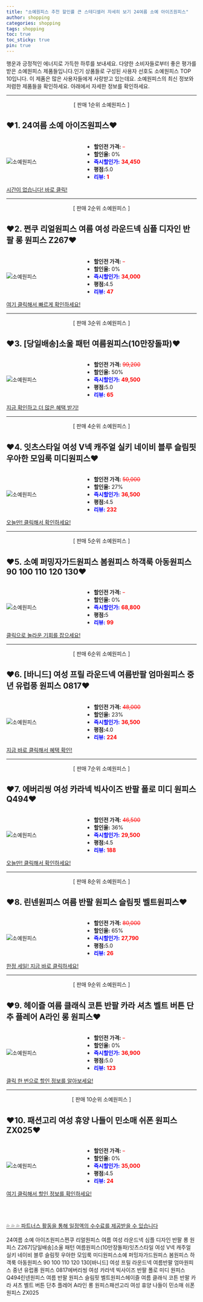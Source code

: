 ```yaml
---
title: "소예원피스 추천 할인률 큰 스테디셀러 자세히 보기 24여름 소예 아이즈원피스"
author: shopping
categories: shopping
tags: shopping
toc: true
toc_sticky: true
pin: true
---
```

행운과 긍정적인 에너지로 가득한 하루를 보내세요. 다양한 소비자들로부터 좋은 평가를 받은 소예원피스 제품들입니다.인기 상품들로 구성된 사용자 선호도 소예원피스 TOP 10입니다. 이 제품은 많은 사용자들에게 사랑받고 있는데요. 소예원피스의 최신 정보와 저렴한 제품들을 확인하세요. 아래에서 자세한 정보를 확인하세요.

---
<p class="toplist" style="margin: 0 auto; display: block; width: fit-content;">[ 판매 1순위 소예원피스 ]</p>

<h2><strong>❤️1. 24여름 소예 아이즈원피스❤️</strong></h2>

<div style="display: flex; align-items: center;">
    <div style="flex: 0.4;">
        <img src="https://thumbnail7.coupangcdn.com/thumbnails/remote/230x230ex/image/vendor_inventory/4d94/1fdcb3ddd5b8eb409067c6c3437c798873ae45f46112757b2ca57e32bd52.png" alt="소예원피스" style="max-width: 100%;">
    </div>
    <div style="flex: 0.6; margin-left: 10px;">
        <ul>
            <li><strong>할인전 가격:</strong> <del style="color: red;">-</del></li>
            <li><strong>할인율:</strong> 0%</li>
            <li><span style='color:blue'><strong>즉시할인가:</strong></span> <span style='color:red'><strong>34,450</strong></span></li>
            <li><strong>평점:</strong>5.0</li>
            <li><span style='color:blue'><strong>리뷰:</strong></span> <span style='color:red'><strong>1</strong></span></li>
        </ul>
    </div>
</div>
<div class="center">
    <a href="https://selin100587001.github.io?lptag=AF9450613&subid=githubio&pageKey=8075775878&traceid=V0-153&itemId=22748169034&vendorItemId=89783369366" class="myButton">
        시간이 없습니다! 바로 클릭!
    </a>
</div>


---
<p class="toplist" style="margin: 0 auto; display: block; width: fit-content;">[ 판매 2순위 소예원피스 ]</p>

<h2><strong>❤️2. 쩐쿠 리얼원피스 여름 여성 라운드넥 심플 디자인 반팔 롱 원피스 Z267❤️</strong></h2>

<div style="display: flex; align-items: center;">
    <div style="flex: 0.4;">
        <img src="https://thumbnail10.coupangcdn.com/thumbnails/remote/230x230ex/image/vendor_inventory/49a3/149a5efdccf5e6de3fb63e2c63bffe079ea1a256474eb27d650b74935038.jpg" alt="소예원피스" style="max-width: 100%;">
    </div>
    <div style="flex: 0.6; margin-left: 10px;">
        <ul>
            <li><strong>할인전 가격:</strong> <del style="color: red;">-</del></li>
            <li><strong>할인율:</strong> 0%</li>
            <li><span style='color:blue'><strong>즉시할인가:</strong></span> <span style='color:red'><strong>34,000</strong></span></li>
            <li><strong>평점:</strong>4.5</li>
            <li><span style='color:blue'><strong>리뷰:</strong></span> <span style='color:red'><strong>47</strong></span></li>
        </ul>
    </div>
</div>
<div class="center">
    <a href="https://selin100587001.github.io?lptag=AF9450613&subid=githubio&pageKey=7381240989&traceid=V0-153&itemId=19062948351&vendorItemId=90525477598" class="myButton">
        여기 클릭해서 빠르게 확인하세요!
    </a>
</div>


---
<p class="toplist" style="margin: 0 auto; display: block; width: fit-content;">[ 판매 3순위 소예원피스 ]</p>

<h2><strong>❤️3. [당일배송]소울 패턴 여름원피스(10만장돌파)❤️</strong></h2>

<div style="display: flex; align-items: center;">
    <div style="flex: 0.4;">
        <img src="https://thumbnail6.coupangcdn.com/thumbnails/remote/230x230ex/image/vendor_inventory/c577/0f37a38ea3f1594e16157b477f6e2052bb0d5e0319f1e9afe84f402f5d89.jpg" alt="소예원피스" style="max-width: 100%;">
    </div>
    <div style="flex: 0.6; margin-left: 10px;">
        <ul>
            <li><strong>할인전 가격:</strong> <del style="color: red;">99,200</del></li>
            <li><strong>할인율:</strong> 50%</li>
            <li><span style='color:blue'><strong>즉시할인가:</strong></span> <span style='color:red'><strong>49,500</strong></span></li>
            <li><strong>평점:</strong>5.0</li>
            <li><span style='color:blue'><strong>리뷰:</strong></span> <span style='color:red'><strong>65</strong></span></li>
        </ul>
    </div>
</div>
<div class="center">
    <a href="https://selin100587001.github.io?lptag=AF9450613&subid=githubio&pageKey=7942503490&traceid=V0-153&itemId=21881030911&vendorItemId=89055866286" class="myButton">
        지금 확인하고 더 많은 혜택 받기!
    </a>
</div>


---
<p class="toplist" style="margin: 0 auto; display: block; width: fit-content;">[ 판매 4순위 소예원피스 ]</p>

<h2><strong>❤️4. 잇츠스타일 여성 V넥 캐주얼 실키 네이비 블루 슬림핏 우아한 모임룩 미디원피스❤️</strong></h2>

<div style="display: flex; align-items: center;">
    <div style="flex: 0.4;">
        <img src="https://thumbnail10.coupangcdn.com/thumbnails/remote/230x230ex/image/vendor_inventory/ada6/e3e43b6bf1d7952e3723525636f7d2810f97b4c05665568f017ed536a23e.png" alt="소예원피스" style="max-width: 100%;">
    </div>
    <div style="flex: 0.6; margin-left: 10px;">
        <ul>
            <li><strong>할인전 가격:</strong> <del style="color: red;">50,000</del></li>
            <li><strong>할인율:</strong> 27%</li>
            <li><span style='color:blue'><strong>즉시할인가:</strong></span> <span style='color:red'><strong>36,500</strong></span></li>
            <li><strong>평점:</strong>4.5</li>
            <li><span style='color:blue'><strong>리뷰:</strong></span> <span style='color:red'><strong>232</strong></span></li>
        </ul>
    </div>
</div>
<div class="center">
    <a href="https://selin100587001.github.io?lptag=AF9450613&subid=githubio&pageKey=6640755808&traceid=V0-153&itemId=15179589282&vendorItemId=88924558709" class="myButton">
        오늘만! 클릭해서 확인하세요!
    </a>
</div>


---
<p class="toplist" style="margin: 0 auto; display: block; width: fit-content;">[ 판매 5순위 소예원피스 ]</p>

<h2><strong>❤️5. 소예 퍼밍자가드원피스 봄원피스 하객룩 아동원피스 90 100 110 120 130❤️</strong></h2>

<div style="display: flex; align-items: center;">
    <div style="flex: 0.4;">
        <img src="https://thumbnail7.coupangcdn.com/thumbnails/remote/230x230ex/image/vendor_inventory/24b3/47afc734052080e469e0c0e48394e724cfd6b3e98288cf743581600ad8db.jpg" alt="소예원피스" style="max-width: 100%;">
    </div>
    <div style="flex: 0.6; margin-left: 10px;">
        <ul>
            <li><strong>할인전 가격:</strong> <del style="color: red;">-</del></li>
            <li><strong>할인율:</strong> 0%</li>
            <li><span style='color:blue'><strong>즉시할인가:</strong></span> <span style='color:red'><strong>68,800</strong></span></li>
            <li><strong>평점:</strong>5</li>
            <li><span style='color:blue'><strong>리뷰:</strong></span> <span style='color:red'><strong>99</strong></span></li>
        </ul>
    </div>
</div>
<div class="center">
    <a href="https://selin100587001.github.io?lptag=AF9450613&subid=githubio&pageKey=7916058328&traceid=V0-153&itemId=21733832816&vendorItemId=88782980427" class="myButton">
        클릭으로 놀라운 기회를 잡으세요!
    </a>
</div>


---
<p class="toplist" style="margin: 0 auto; display: block; width: fit-content;">[ 판매 6순위 소예원피스 ]</p>

<h2><strong>❤️6. [바니드] 여성 프릴 라운드넥 여름반팔 엄마원피스 중년 유럽풍 원피스 0817❤️</strong></h2>

<div style="display: flex; align-items: center;">
    <div style="flex: 0.4;">
        <img src="https://thumbnail8.coupangcdn.com/thumbnails/remote/230x230ex/image/vendor_inventory/fc31/e839af0652281c46083730a677eb02f05e6c6bde1f307a63a79eef82bf14.jpg" alt="소예원피스" style="max-width: 100%;">
    </div>
    <div style="flex: 0.6; margin-left: 10px;">
        <ul>
            <li><strong>할인전 가격:</strong> <del style="color: red;">48,000</del></li>
            <li><strong>할인율:</strong> 23%</li>
            <li><span style='color:blue'><strong>즉시할인가:</strong></span> <span style='color:red'><strong>36,500</strong></span></li>
            <li><strong>평점:</strong>4.0</li>
            <li><span style='color:blue'><strong>리뷰:</strong></span> <span style='color:red'><strong>224</strong></span></li>
        </ul>
    </div>
</div>
<div class="center">
    <a href="https://selin100587001.github.io?lptag=AF9450613&subid=githubio&pageKey=6570296893&traceid=V0-153&itemId=14746225210&vendorItemId=85340987186" class="myButton">
        지금 바로 클릭해서 혜택 확인!
    </a>
</div>


---
<p class="toplist" style="margin: 0 auto; display: block; width: fit-content;">[ 판매 7순위 소예원피스 ]</p>

<h2><strong>❤️7. 에버리씽 여성 카라넥 빅사이즈 반팔 폴로 미디 원피스 Q494❤️</strong></h2>

<div style="display: flex; align-items: center;">
    <div style="flex: 0.4;">
        <img src="https://thumbnail8.coupangcdn.com/thumbnails/remote/230x230ex/image/vendor_inventory/6897/c197c616d7f6b0037bcbad96116a69911be7202d268768d7cdd170a7598f.jpeg" alt="소예원피스" style="max-width: 100%;">
    </div>
    <div style="flex: 0.6; margin-left: 10px;">
        <ul>
            <li><strong>할인전 가격:</strong> <del style="color: red;">46,500</del></li>
            <li><strong>할인율:</strong> 36%</li>
            <li><span style='color:blue'><strong>즉시할인가:</strong></span> <span style='color:red'><strong>29,500</strong></span></li>
            <li><strong>평점:</strong>4.5</li>
            <li><span style='color:blue'><strong>리뷰:</strong></span> <span style='color:red'><strong>188</strong></span></li>
        </ul>
    </div>
</div>
<div class="center">
    <a href="https://selin100587001.github.io?lptag=AF9450613&subid=githubio&pageKey=6509176138&traceid=V0-153&itemId=14369699155&vendorItemId=81614068480" class="myButton">
        오늘만! 클릭해서 확인하세요!
    </a>
</div>


---
<p class="toplist" style="margin: 0 auto; display: block; width: fit-content;">[ 판매 8순위 소예원피스 ]</p>

<h2><strong>❤️8. 린넨원피스 여름 반팔 원피스 슬림핏 벨트원피스❤️</strong></h2>

<div style="display: flex; align-items: center;">
    <div style="flex: 0.4;">
        <img src="https://thumbnail10.coupangcdn.com/thumbnails/remote/230x230ex/image/vendor_inventory/4256/2219010e202ee0bed2affdf8dee77d0d7bb33da0a5e7993618aa5ecb4ce1.jpeg" alt="소예원피스" style="max-width: 100%;">
    </div>
    <div style="flex: 0.6; margin-left: 10px;">
        <ul>
            <li><strong>할인전 가격:</strong> <del style="color: red;">80,000</del></li>
            <li><strong>할인율:</strong> 65%</li>
            <li><span style='color:blue'><strong>즉시할인가:</strong></span> <span style='color:red'><strong>27,790</strong></span></li>
            <li><strong>평점:</strong>5.0</li>
            <li><span style='color:blue'><strong>리뷰:</strong></span> <span style='color:red'><strong>26</strong></span></li>
        </ul>
    </div>
</div>
<div class="center">
    <a href="https://selin100587001.github.io?lptag=AF9450613&subid=githubio&pageKey=8080642159&traceid=V0-153&itemId=22784460249&vendorItemId=90752907931" class="myButton">
        한정 세일! 지금 바로 클릭하세요!
    </a>
</div>


---
<p class="toplist" style="margin: 0 auto; display: block; width: fit-content;">[ 판매 9순위 소예원피스 ]</p>

<h2><strong>❤️9. 헤이즐 여름 클래식 코튼 반팔 카라 셔츠 벨트 버튼 단추 플레어 A라인 롱 원피스❤️</strong></h2>

<div style="display: flex; align-items: center;">
    <div style="flex: 0.4;">
        <img src="https://thumbnail7.coupangcdn.com/thumbnails/remote/230x230ex/image/vendor_inventory/4c70/3ef25bba710f71da2449ec67b71cc920dec29c4cf8b37d040ea5fdc60895.jpeg" alt="소예원피스" style="max-width: 100%;">
    </div>
    <div style="flex: 0.6; margin-left: 10px;">
        <ul>
            <li><strong>할인전 가격:</strong> <del style="color: red;">-</del></li>
            <li><strong>할인율:</strong> 0%</li>
            <li><span style='color:blue'><strong>즉시할인가:</strong></span> <span style='color:red'><strong>36,900</strong></span></li>
            <li><strong>평점:</strong>5.0</li>
            <li><span style='color:blue'><strong>리뷰:</strong></span> <span style='color:red'><strong>123</strong></span></li>
        </ul>
    </div>
</div>
<div class="center">
    <a href="https://selin100587001.github.io?lptag=AF9450613&subid=githubio&pageKey=7809658655&traceid=V0-153&itemId=21179549300&vendorItemId=88697505364" class="myButton">
        클릭 한 번으로 할인 정보를 알아보세요!
    </a>
</div>


---
<p class="toplist" style="margin: 0 auto; display: block; width: fit-content;">[ 판매 10순위 소예원피스 ]</p>

<h2><strong>❤️10. 패션고리 여성 휴양 나들이 민소매 쉬폰 원피스 ZX025❤️</strong></h2>

<div style="display: flex; align-items: center;">
    <div style="flex: 0.4;">
        <img src="https://thumbnail6.coupangcdn.com/thumbnails/remote/230x230ex/image/vendor_inventory/910d/3ced72b797ed8bcb18308bf25874dc60506566e22cfb6458f1d76677fdae.jpeg" alt="소예원피스" style="max-width: 100%;">
    </div>
    <div style="flex: 0.6; margin-left: 10px;">
        <ul>
            <li><strong>할인전 가격:</strong> <del style="color: red;">-</del></li>
            <li><strong>할인율:</strong> 0%</li>
            <li><span style='color:blue'><strong>즉시할인가:</strong></span> <span style='color:red'><strong>35,000</strong></span></li>
            <li><strong>평점:</strong>4.5</li>
            <li><span style='color:blue'><strong>리뷰:</strong></span> <span style='color:red'><strong>24</strong></span></li>
        </ul>
    </div>
</div>
<div class="center">
    <a href="https://selin100587001.github.io?lptag=AF9450613&subid=githubio&pageKey=8072153925&traceid=V0-153&itemId=22727315385&vendorItemId=89762679948" class="myButton">
        여기 클릭해서 할인 정보를 확인하세요!
    </a>
</div>

<br><br><br>[💦 💦 💦 파트너스 활동을 통해 일정액의 수수료를 제공받을 수 있습니다](https://link.coupang.com/a/bcpT2c)<br><br>24여름 소예 아이즈원피스쩐쿠 리얼원피스 여름 여성 라운드넥 심플 디자인 반팔 롱 원피스 Z267[당일배송]소울 패턴 여름원피스(10만장돌파)잇츠스타일 여성 V넥 캐주얼 실키 네이비 블루 슬림핏 우아한 모임룩 미디원피스소예 퍼밍자가드원피스 봄원피스 하객룩 아동원피스 90 100 110 120 130[바니드] 여성 프릴 라운드넥 여름반팔 엄마원피스 중년 유럽풍 원피스 0817에버리씽 여성 카라넥 빅사이즈 반팔 폴로 미디 원피스 Q494린넨원피스 여름 반팔 원피스 슬림핏 벨트원피스헤이즐 여름 클래식 코튼 반팔 카라 셔츠 벨트 버튼 단추 플레어 A라인 롱 원피스패션고리 여성 휴양 나들이 민소매 쉬폰 원피스 ZX025